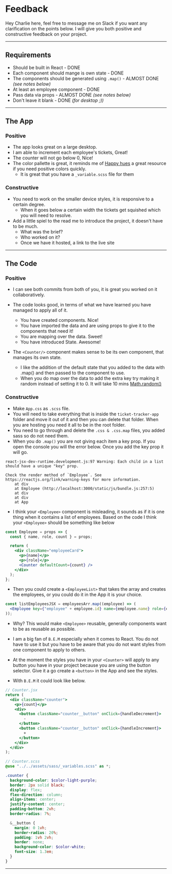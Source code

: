 # Feedback

Hey Charlie here, feel free to message me on Slack if you want any clarification on the points below. I will give you both positive and constructive feedback on your project.

---

## Requirements

- Should be built in React - DONE
- Each component should mange is own state - DONE
- The components should be generated using `.map()` - ALMOST DONE _(see notes below)_
- At least an employee component - DONE
- Pass data via props - ALMOST DONE _(see notes below)_
- Don't leave it blank - DONE _(for desktop ;))_

---

## The App

### Positive

- The app looks great on a large desktop.
- I am able to increment each employee's tickets, Great!
- The counter will not go below 0, Nice!
- The color pallette is great, it reminds me of [Happy hues](https://www.happyhues.co/) a great resource if you need positive colors quickly.
  - It is great that you have a `_variable.scss` file for them

### Constructive

- You need to work on the smaller device styles, it is responsive to a certain degree.
  - When it goes below a certain width the tickets get squished which you will need to resolve.
- Add a little spiel to the read me to introduce the project, it doesn't have to be much.
  - What was the brief?
  - Who worked on it?
  - Once we have it hosted, a link to the live site

---

## The Code

### Positive

- I can see both commits from both of you, it is great you worked on it collaboratively.

- The code looks good, in terms of what we have learned you have managed to apply all of it.

  - You have created components. Nice!
  - You have imported the data and are using props to give it to the components that need it!
  - You are mapping over the data. Sweet!
  - You have introduced State. Awesome!

- The `<Counter/>` component makes sense to be its own component, that manages its own state.
  - I like the addition of the default state that you added to the data with .map() and then passed to the component to use.
  - When you do map over the data to add the extra key try making it random instead of setting it to 0. It will take 10 mins [Math.random()](https://developer.mozilla.org/en-US/docs/Web/JavaScript/Reference/Global_Objects/Math/random)

### Constructive

- Make `App.css` as `.scss` file.
- You will need to take everything that is inside the `ticket-tracker-app` folder and move it out of it and then you can delete that folder. When you are hosting you need it all to be in the root folder.
- You need to go through and delete the `.css & .css.map` files, you added sass so do not need them.
- When you do `.map()` you are not giving each item a key prop. If you open the console you will the error below. Once you add the key prop it will go.

```
react-jsx-dev-runtime.development.js:97 Warning: Each child in a list should have a unique "key" prop.

Check the render method of `Employee`. See https://reactjs.org/link/warning-keys for more information.
    at div
    at Employee (http://localhost:3000/static/js/bundle.js:257:5)
    at div
    at div
    at App
```

- I think your `<Employee>` component is misleading, it sounds as if it is one thing when it contains a list of employees. Based on the code I think your `<Employee>` should be something like below

```jsx
const Employee = props => {
  const { name, role, count } = props;

  return (
    <div className="employeeCard">
      <p>{name}</p>
      <p>{role}</p>
      <Counter defaultCount={count} />
    </div>
  );
};
```

- Then you could create a `<EmployeeList>` that takes the array and creates the employees, or you could do it in the App it is your choice.

```jsx
const listEmployeesJSX = employeesArr.map((employee) => (
  <Employee key={"employee" + employee.id} name={employee.name} role={employee.role} count={employee.count} />
));
```

- Why? This would make `<Employee>` reusable, generally components want to be as reusable as possible.

- I am a big fan of `B.E.M` especially when it comes to React. You do not have to use it but you have to be aware that you do not want styles from one component to apply to others.
- At the moment the styles you have in your `<Counter>` will apply to any button you have in your project because you are using the button selector. Give it a go create a `<button>` in the App and see the styles.

- With `B.E.M` it could look like below.

```jsx
// Counter.jsx
return (
  <div className="counter">
    <p>{count}</p>
    <div>
      <button className="counter__button" onClick={handleDecrement}>
        -
      </button>
      <button className="counter__button" onClick={handleIncrement}>
        +
      </button>
    </div>
  </div>
);
```

```scss
// Counter.scss
@use "../../assets/sass/_variables.scss" as *;

.counter {
  background-color: $color-light-purple;
  border: 2px solid black;
  display: flex;
  flex-direction: column;
  align-items: center;
  justify-content: center;
  padding-bottom: 2vh;
  border-radius: 7%;

  &__button {
    margin: 0 1vh;
    border-radius: 20%;
    padding: 1vh 2vh;
    border: none;
    background-color: $color-white;
    font-size: 1.3em;
  }
}
```

---

